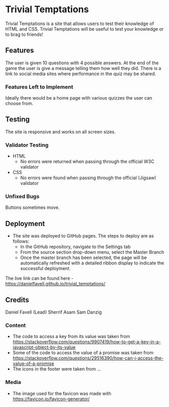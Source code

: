 # Trivial Temptations


Trivial Temptations is a site that allows users to test their knowledge of HTML and CSS. Trivial Temptations will be useful to test your knowledge or to brag to friends!

## Features 

The user is given 10 questions with 4 possible answers.
At the end of the game the user is give a message telling them how well they did.
There is a link to social media sites where performance in the quiz may be shared.

### Features Left to Implement

Ideally there would be a home page with various quizzes the user can choose from.

## Testing 

The site is responsive and works on all screen sizes.



### Validator Testing 

- HTML
  - No errors were returned when passing through the official W3C validator
- CSS
  - No errors were found when passing through the official (Jigsaw) validator

### Unfixed Bugs

Buttons sometimes move.

## Deployment

- The site was deployed to GitHub pages. The steps to deploy are as follows: 
  - In the GitHub repository, navigate to the Settings tab 
  - From the source section drop-down menu, select the Master Branch
  - Once the master branch has been selected, the page will be automatically refreshed with a detailed ribbon display to indicate the successful deployment. 

The live link can be found here - https://danielfavell.github.io/trivial_temptations/


## Credits 
Daniel Favell (Lead)
Sherrif Asam
Sam Danzig

### Content 

- The code to access a key from its value was taken from https://stackoverflow.com/questions/9907419/how-to-get-a-key-in-a-javascript-object-by-its-value
- Some of the code to access the value of a promise was taken from https://stackoverflow.com/questions/29516390/how-can-i-access-the-value-of-a-promise
- The icons in the footer were taken from ...
### Media

- The image used for the favicon was made with https://favicon.io/favicon-generator/
